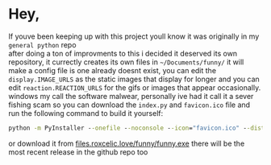 # Hey,
If youve been keeping up with this project youll know it was originally in my `general python` repo<br>
after doing a ton of improvments to this i decided it deserved its own repository, it currectly creates its own files in `~/Documents/funny/` it will make a config file is one already doesnt exist, you can edit the `display.IMAGE_URLS` as the static images that display for longer and you can edit `reaction.REACTION_URLS` for the gifs or images that appear occasionally.<br>
windows my call the software malwear, personally ive had it call it a sever fishing scam so you can download the `index.py` and `favicon.ico` file and run the following command to build it yourself:

```bat
python -m PyInstaller --onefile --noconsole --icon="favicon.ico" --distpath ..\dist --workpath ..\build index.py
```

or download it from [files.roxcelic.love/funny/funny.exe](https://files.roxcelic.love/funny/funny.exe)
there will be the most recent release in the github repo too